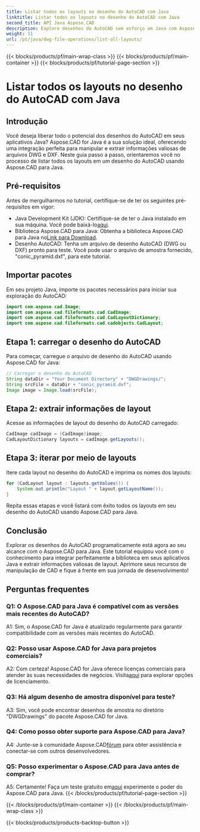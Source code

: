 ```yaml
---
title: Listar todos os layouts no desenho do AutoCAD com Java
linktitle: Listar todos os layouts no desenho do AutoCAD com Java
second_title: API Java Aspose.CAD
description: Explore desenhos do AutoCAD sem esforço em Java com Aspose.CAD. Liste todos os layouts, extraia informações valiosas. Baixe agora para integração perfeita!
weight: 11
url: /pt/java/dwg-file-operations/list-all-layouts/
---
```


{{< blocks/products/pf/main-wrap-class >}}
{{< blocks/products/pf/main-container >}}
{{< blocks/products/pf/tutorial-page-section >}}

# Listar todos os layouts no desenho do AutoCAD com Java

## Introdução

Você deseja liberar todo o potencial dos desenhos do AutoCAD em seus aplicativos Java? Aspose.CAD for Java é a sua solução ideal, oferecendo uma integração perfeita para manipular e extrair informações valiosas de arquivos DWG e DXF. Neste guia passo a passo, orientaremos você no processo de listar todos os layouts em um desenho do AutoCAD usando Aspose.CAD para Java.

## Pré-requisitos

Antes de mergulharmos no tutorial, certifique-se de ter os seguintes pré-requisitos em vigor:
- Java Development Kit (JDK): Certifique-se de ter o Java instalado em sua máquina. Você pode baixá-lo[aqui](https://www.oracle.com/java/technologies/javase-downloads.html).
-  Biblioteca Aspose.CAD para Java: Obtenha a biblioteca Aspose.CAD para Java no[Link para Download](https://releases.aspose.com/cad/java/).
- Desenho AutoCAD: Tenha um arquivo de desenho AutoCAD (DWG ou DXF) pronto para teste. Você pode usar o arquivo de amostra fornecido, "conic_pyramid.dxf", para este tutorial.

## Importar pacotes

Em seu projeto Java, importe os pacotes necessários para iniciar sua exploração do AutoCAD:

```java
import com.aspose.cad.Image;
import com.aspose.cad.fileformats.cad.CadImage;
import com.aspose.cad.fileformats.cad.CadLayoutDictionary;
import com.aspose.cad.fileformats.cad.cadobjects.CadLayout;
```

## Etapa 1: carregar o desenho do AutoCAD

Para começar, carregue o arquivo de desenho do AutoCAD usando Aspose.CAD for Java:

```java
// Carregar o desenho do AutoCAD
String dataDir = "Your Document Directory" + "DWGDrawings/";
String srcFile = dataDir + "conic_pyramid.dxf";
Image image = Image.load(srcFile);
```

## Etapa 2: extrair informações de layout

Acesse as informações de layout do desenho do AutoCAD carregado:

```java
CadImage cadImage = (CadImage)image;
CadLayoutDictionary layouts = cadImage.getLayouts();
```

## Etapa 3: iterar por meio de layouts

Itere cada layout no desenho do AutoCAD e imprima os nomes dos layouts:

```java
for (CadLayout layout : layouts.getValues()) {
    System.out.println("Layout " + layout.getLayoutName());
}
```

Repita essas etapas e você listará com êxito todos os layouts em seu desenho do AutoCAD usando Aspose.CAD para Java.

## Conclusão

Explorar os desenhos do AutoCAD programaticamente está agora ao seu alcance com o Aspose.CAD para Java. Este tutorial equipou você com o conhecimento para integrar perfeitamente a biblioteca em seus aplicativos Java e extrair informações valiosas de layout. Aprimore seus recursos de manipulação de CAD e fique à frente em sua jornada de desenvolvimento!

## Perguntas frequentes

### Q1: O Aspose.CAD para Java é compatível com as versões mais recentes do AutoCAD?

A1: Sim, o Aspose.CAD for Java é atualizado regularmente para garantir compatibilidade com as versões mais recentes do AutoCAD.

### Q2: Posso usar Aspose.CAD for Java para projetos comerciais?

 A2: Com certeza! Aspose.CAD for Java oferece licenças comerciais para atender às suas necessidades de negócios. Visita[aqui](https://purchase.aspose.com/buy) para explorar opções de licenciamento.

### Q3: Há algum desenho de amostra disponível para teste?

A3: Sim, você pode encontrar desenhos de amostra no diretório "DWGDrawings" do pacote Aspose.CAD for Java.

### Q4: Como posso obter suporte para Aspose.CAD para Java?

 A4: Junte-se à comunidade Aspose.CAD[fórum](https://forum.aspose.com/c/cad/19) para obter assistência e conectar-se com outros desenvolvedores.

### Q5: Posso experimentar o Aspose.CAD para Java antes de comprar?

 A5: Certamente! Faça um teste gratuito em[aqui](https://releases.aspose.com/) experimente o poder do Aspose.CAD para Java.
{{< /blocks/products/pf/tutorial-page-section >}}

{{< /blocks/products/pf/main-container >}}
{{< /blocks/products/pf/main-wrap-class >}}

{{< blocks/products/products-backtop-button >}}

